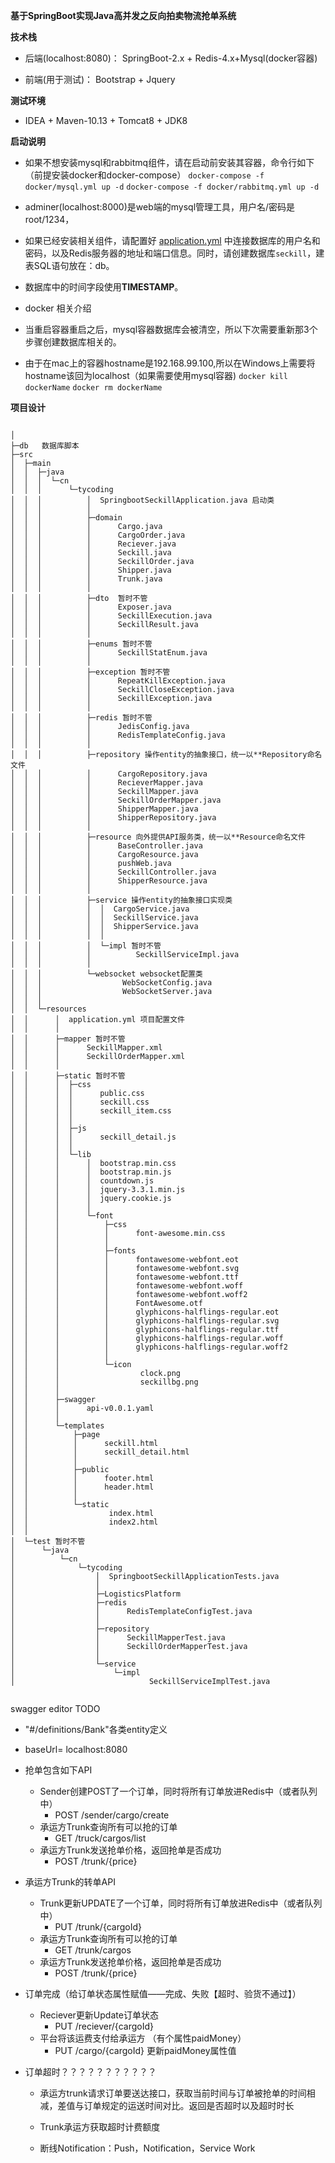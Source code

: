 **基于SpringBoot实现Java高并发之反向拍卖物流抢单系统**

**技术栈**

* 后端(localhost:8080)： SpringBoot-2.x + Redis-4.x+Mysql(docker容器)

* 前端(用于测试)： Bootstrap + Jquery


**测试环境**

* IDEA + Maven-10.13 + Tomcat8 + JDK8

**启动说明**
* 如果不想安装mysql和rabbitmq组件，请在启动前安装其容器，命令行如下（前提安装docker和docker-compose）
`docker-compose -f docker/mysql.yml up -d`
`docker-compose -f docker/rabbitmq.yml up -d`
* adminer(localhost:8000)是web端的mysql管理工具，用户名/密码是root/1234，
* 如果已经安装相关组件，请配置好 [application.yml](https://github.com/TyCoding/springboot-seckill/blob/master/src/main/resources/application.yml) 中连接数据库的用户名和密码，以及Redis服务器的地址和端口信息。同时，请创建数据库`seckill`，建表SQL语句放在：db。
* 数据库中的时间字段使用**TIMESTAMP**。


* docker 相关介绍
* 当重启容器重启之后，mysql容器数据库会被清空，所以下次需要重新那3个步骤创建数据库相关的。
* 由于在mac上的容器hostname是192.168.99.100,所以在Windows上需要将hostname该回为localhost（如果需要使用mysql容器)
`docker kill dockerName`
`docker rm dockerName`
 

**项目设计**

```

│
├─db   数据库脚本
├─src
│  ├─main
│  │  ├─java
│  │  │  └─cn
│  │  │      └─tycoding
│  │  │          │  SpringbootSeckillApplication.java 启动类
│  │  │          │
│  │  │          ├─domain  
│  │  │          │      Cargo.java
│  │  │          │      CargoOrder.java
│  │  │          │      Reciever.java
│  │  │          │      Seckill.java
│  │  │          │      SeckillOrder.java
│  │  │          │      Shipper.java
│  │  │          │      Trunk.java
│  │  │          │
│  │  │          ├─dto  暂时不管
│  │  │          │      Exposer.java
│  │  │          │      SeckillExecution.java
│  │  │          │      SeckillResult.java
│  │  │          │
│  │  │          ├─enums 暂时不管
│  │  │          │      SeckillStatEnum.java
│  │  │          │
│  │  │          ├─exception 暂时不管
│  │  │          │      RepeatKillException.java
│  │  │          │      SeckillCloseException.java
│  │  │          │      SeckillException.java
│  │  │          │
│  │  │          ├─redis 暂时不管
│  │  │          │      JedisConfig.java
│  │  │          │      RedisTemplateConfig.java
│  │  │          │
│  │  │          ├─repository 操作entity的抽象接口，统一以**Repository命名文件
│  │  │          │      CargoRepository.java
│  │  │          │      RecieverMapper.java
│  │  │          │      SeckillMapper.java
│  │  │          │      SeckillOrderMapper.java
│  │  │          │      ShipperMapper.java
│  │  │          │      ShipperRepository.java
│  │  │          │
│  │  │          ├─resource 向外提供API服务类，统一以**Resource命名文件
│  │  │          │      BaseController.java
│  │  │          │      CargoResource.java
│  │  │          │      pushWeb.java
│  │  │          │      SeckillController.java
│  │  │          │      ShipperResource.java
│  │  │          │
│  │  │          ├─service 操作entity的抽象接口实现类
│  │  │          │  │  CargoService.java
│  │  │          │  │  SeckillService.java
│  │  │          │  │  ShipperService.java
│  │  │          │  │
│  │  │          │  └─impl 暂时不管
│  │  │          │          SeckillServiceImpl.java
│  │  │          │
│  │  │          └─websocket websocket配置类
│  │  │                  WebSocketConfig.java
│  │  │                  WebSocketServer.java
│  │  │
│  │  └─resources
│  │      │  application.yml 项目配置文件
│  │      │
│  │      ├─mapper 暂时不管
│  │      │      SeckillMapper.xml
│  │      │      SeckillOrderMapper.xml
│  │      │
│  │      ├─static 暂时不管
│  │      │  ├─css
│  │      │  │      public.css
│  │      │  │      seckill.css
│  │      │  │      seckill_item.css
│  │      │  │
│  │      │  ├─js
│  │      │  │      seckill_detail.js
│  │      │  │
│  │      │  └─lib
│  │      │      │  bootstrap.min.css
│  │      │      │  bootstrap.min.js
│  │      │      │  countdown.js
│  │      │      │  jquery-3.3.1.min.js
│  │      │      │  jquery.cookie.js
│  │      │      │
│  │      │      └─font
│  │      │          ├─css
│  │      │          │      font-awesome.min.css
│  │      │          │
│  │      │          ├─fonts
│  │      │          │      fontawesome-webfont.eot
│  │      │          │      fontawesome-webfont.svg
│  │      │          │      fontawesome-webfont.ttf
│  │      │          │      fontawesome-webfont.woff
│  │      │          │      fontawesome-webfont.woff2
│  │      │          │      FontAwesome.otf
│  │      │          │      glyphicons-halflings-regular.eot
│  │      │          │      glyphicons-halflings-regular.svg
│  │      │          │      glyphicons-halflings-regular.ttf
│  │      │          │      glyphicons-halflings-regular.woff
│  │      │          │      glyphicons-halflings-regular.woff2
│  │      │          │
│  │      │          └─icon
│  │      │                  clock.png
│  │      │                  seckillbg.png
│  │      │
│  │      ├─swagger
│  │      │      api-v0.0.1.yaml
│  │      │
│  │      └─templates
│  │          ├─page
│  │          │      seckill.html
│  │          │      seckill_detail.html
│  │          │
│  │          ├─public
│  │          │      footer.html
│  │          │      header.html
│  │          │
│  │          └─static
│  │                  index.html
│  │                  index2.html
│  │
│  └─test 暂时不管
│      └─java
│          └─cn
│              └─tycoding
│                  │  SpringbootSeckillApplicationTests.java
│                  │
│                  ├─LogisticsPlatform
│                  ├─redis
│                  │      RedisTemplateConfigTest.java
│                  │
│                  ├─repository
│                  │      SeckillMapperTest.java
│                  │      SeckillOrderMapperTest.java
│                  │
│                  └─service
│                      └─impl
│                              SeckillServiceImplTest.java


```

swagger editor  TODO
- "#/definitions/Bank"各类entity定义

- baseUrl= localhost:8080

- 抢单包含如下API
   - Sender创建POST了一个订单，同时将所有订单放进Redis中（或者队列中）
     - POST /sender/cargo/create
   - 承运方Trunk查询所有可以抢的订单
     - GET /truck/cargos/list
   - 承运方Trunk发送抢单价格，返回抢单是否成功
     - POST /trunk/{price}  

- 承运方Trunk的转单API
   - Trunk更新UPDATE了一个订单，同时将所有订单放进Redis中（或者队列中）
     - PUT /trunk/{cargoId} 
   - 承运方Trunk查询所有可以抢的订单
     - GET /trunk/cargos
   - 承运方Trunk发送抢单价格，返回抢单是否成功
     - POST /trunk/{price}  

- 订单完成（给订单状态属性赋值——完成、失败【超时、验货不通过】）
  - Reciever更新Update订单状态
    - PUT /reciever/{cargoId}
  - 平台将该运费支付给承运方 （有个属性paidMoney）
    - PUT /cargo/{cargoId}  更新paidMoney属性值

- 订单超时？？？？？？？？？？？

  - 承运方trunk请求订单要送达接口，获取当前时间与订单被抢单的时间相减，差值与订单规定的运送时间对比。返回是否超时以及超时时长

  - Trunk承运方获取超时计费额度
  
  
  - 断线Notification：Push，Notification，Service Work
